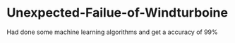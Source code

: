 # Unexpected-Failue-of-Windturboine
Had done some machine learning algorithms and get a accuracy of 99%

